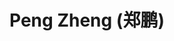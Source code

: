 ---
# Display name
title: $%ms_6$ Peng Zheng (郑鹏)

# Is this the primary user of the site?
superuser: false

user_groups: ["Master Students"]

role: 

organizations:
- name:  2022 to Now
- name:  School of Artificial Intelligence

interests:


highlight_name: false
---